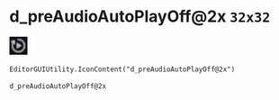 # d_preAudioAutoPlayOff@2x `32x32`
<img src="/img/d_preAudioAutoPlayOff.png" width=32 height=32>

``` CSharp
EditorGUIUtility.IconContent("d_preAudioAutoPlayOff@2x")
```
```
d_preAudioAutoPlayOff@2x
```

